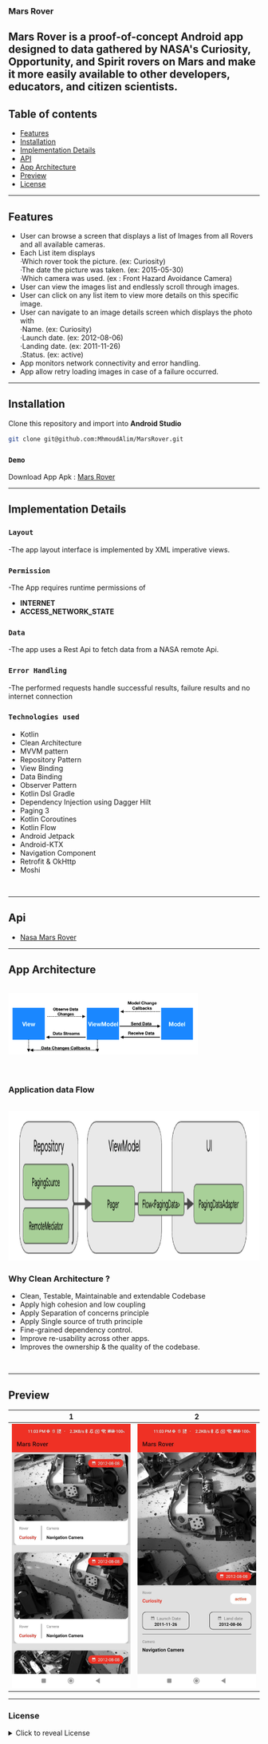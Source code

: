 ### Mars Rover

Mars Rover is a proof-of-concept Android app designed to data gathered by NASA's Curiosity, Opportunity, and Spirit rovers on Mars and make it more easily available to other developers, educators, and citizen scientists.
---------

## Table of contents

- [Features](#features)
- [Installation](#Installation)
- [Implementation Details](#implementation-details)
- [API](#api)
- [App Architecture](#app-architecture)
- [Preview](#preview)
- [License](#license)

---------

## Features

* User can browse a screen that displays a list of Images from all Rovers and all available cameras.
* Each List item displays <br>
  ·Which rover took the picture. (ex: Curiosity) <br>
  ·The date the picture was taken. (ex: 2015-05-30) <br>
  ·Which camera was used. (ex : Front Hazard Avoidance Camera) <br>
* User can view the images list and endlessly scroll through images.
* User can click on any list item to view more details on this specific image.
* User can navigate to an image details screen which displays the photo with <br>
  ·Name. (ex: Curiosity) <br>
  ·Launch date. (ex: 2012-08-06) <br>
  ·Landing date. (ex: 2011-11-26) <br>
  .Status. (ex: active) <br>
* App monitors network connectivity and error handling.
* App allow retry loading images in case of a failure occurred.

--------

## Installation

Clone this repository and import into **Android Studio**
```bash
git clone git@github.com:MhmoudAlim/MarsRover.git
```

### `Demo`

Download App Apk : [Mars Rover](https://github.com/MhmoudAlim/MarsRover/blob/master/blob/app-release.apk)

------

## Implementation Details

### `Layout`
-The app layout interface is implemented by XML imperative views.


### `Permission`
-The App requires runtime permissions of
* **INTERNET**
* **ACCESS_NETWORK_STATE**


### `Data`
-The app uses a Rest Api to fetch data from a NASA remote Api.

### `Error Handling`
-The performed requests handle successful results, failure results and no internet connection


### `Technologies used`

- Kotlin
- Clean Architecture
- MVVM pattern
- Repository Pattern
- View Binding
- Data Binding
- Observer Pattern
- Kotlin Dsl Gradle
- Dependency Injection using Dagger Hilt
- Paging 3
- Kotlin Coroutines
- Kotlin Flow
- Android Jetpack
- Android-KTX
- Navigation Component
- Retrofit & OkHttp
- Moshi

<br/>

---------

## Api

- [Nasa Mars Rover](https://api.nasa.gov/?search=rover)

---------

## App Architecture
<br/>


<img src="https://github.com/MhmoudAlim/MarsRover/blob/master/blob/app_arch.png?raw=true" alt="App Architecture" width="380"/>


<br/>
<br/>
<br/>


### Application data Flow
<br/>

<img src="https://github.com/MhmoudAlim/MarsRover/blob/master/blob/architecture.png?raw=true" alt="Data Flow" height="300"/>

<br/>


### Why Clean Architecture ?

- Clean, Testable, Maintainable and extendable Codebase
- Apply high cohesion and low coupling
- Apply Separation of concerns principle
- Apply Single source of truth principle
- Fine-grained dependency control.
- Improve re-usability across other apps.
- Improves the ownership & the quality of the codebase.

<br/>

---------


## Preview

|                                                1                                                |                                            2                                            |
|:-----------------------------------------------------------------------------------------------:|:---------------------------------------------------------------------------------------:|
| ![screenshot](https://github.com/MhmoudAlim/MarsRover/blob/master/blob/Screenshot_1.jpg?raw=true) | ![](https://github.com/MhmoudAlim/MarsRover/blob/master/blob/Screenshot_2.jpg?raw=true) |




---------


### License

<details>
    <summary>
        Click to reveal License
    </summary>

```
Licensed under the Apache License, Version 2.0 (the "License");
you may not use this file except in compliance with the License.
You may obtain a copy of the License at

   https://www.apache.org/licenses/LICENSE-2.0

Unless required by applicable law or agreed to in writing, software
distributed under the License is distributed on an "AS IS" BASIS,
WITHOUT WARRANTIES OR CONDITIONS OF ANY KIND, either express or implied.
See the License for the specific language governing permissions and
limitations under the License.
```

</details>
